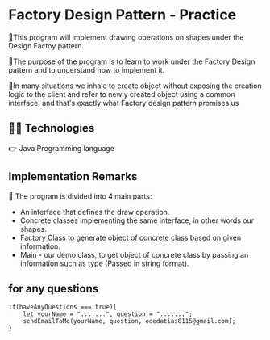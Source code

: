 # Factory Design Pattern - Practice

🔹This program will implement drawing operations on shapes under the Design Factoy pattern.

🔹The purpose of the program is to learn to work under the Factory Design pattern and to understand how to implement it.

🔹In many situations we inhale to create object without exposing the creation logic to the client and refer to newly created object using a common interface, 
and that's exactly what Factory design pattern promises us

## 👨‍💻 Technologies

👉 Java Programming language

## Implementation Remarks

🔹 The program is divided into 4 main parts: 

* An interface that defines the draw operation.
* Concrete classes implementing the same interface, in other words our shapes. 
* Factory Class to generate object of concrete class based on given information.
* Main - our demo class, to get object of concrete class by passing an information such as type (Passed in string format).

## for any questions

```
if(haveAnyQuestions === true){
    let yourName = ".......", question = ".......";
    sendEmailToMe(yourName, question, odedatias8115@gmail.com);
}
```

